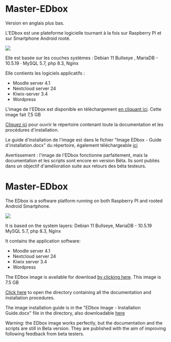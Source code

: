 # Master-EDbox

Version en anglais plus bas.

L'EDbox est une plateforme logicielle tournant à la fois sur Raspberry PI et sur Smartphone Android rooté.

<picture><img src="https://edcloud.fr/contenus/images/raspdroid_h100.jpg"> </picture>

Elle est basée sur les couches systèmes : Debian 11 Bullseye , MariaDB - 10.5.19 · MySQL 5.7, php 8.3, Nginx

Elle contients les logiciels applicatifs : 
- Moodle server 4.1
- Nextcloud server 24
- Kiwix-server 3.4 
- Wordpress

L'image de l'EDbox est disponible en téléchargement [en cliquant ici](https://ed4free.org/EDbox.img).
Cette image fait 7,5 GB

[Cliquez ici](https://drive.edcloud.fr/s/MQ6MrzpdjQMc6gE) pour ouvrir le répertoire contenant toute la documentation et les procédures d'installation.

Le guide d'installation de l'image est dans le fichier "Image EDbox - Guide d'installation.docx" du répertoire, également téléchargeable [ici](https://edcloud.fr/contenus/Documentation_EDbox_publique/Image%20EDbox%20-%20Guide%20d'installation.docx)

Avertissement : l'image de l'EDbox fonctionne parfaitement, mais la documentation et les scripts sont encore en version Béta. Ils sont publiés dans un objectif d'amélioration suite aux retours des béta testeurs.

# Master-EDbox

The EDbox is a software platform running on both Raspberry PI and rooted Android Smartphone.

<picture><img src="https://edcloud.fr/contenus/images/raspdroid_h100.jpg"> </picture>

It is based on the system layers: Debian 11 Bullseye, MariaDB - 10.5.19 MySQL 5.7, php 8.3, Nginx

It contains the application software:
- Moodle server 4.1
- Nextcloud server 24
- Kiwix server 3.4
- Wordpress

The EDbox image is available for download [by clicking here](https://ed4free.org/EDbox.img).
This image is 7.5 GB

[Click here](https://drive.edcloud.fr/s/MQ6MrzpdjQMc6gE) to open the directory containing all the documentation and installation procedures.

The image installation guide is in the "EDbox Image - Installation Guide.docx" file in the directory, also downloadable [here](https://edcloud.fr/contenus/Documentation_EDbox_publique/Image%20EDbox%20-%20Installation%20Guide.docx)

Warning: the EDbox image works perfectly, but the documentation and the scripts are still in Beta version. They are published with the aim of improving following feedback from beta testers.
